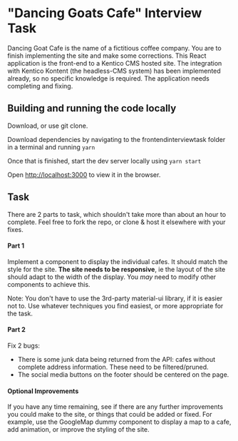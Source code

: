 # "Dancing Goats Cafe" Interview Task

Dancing Goat Cafe is the name of a fictitious coffee company. You are to finish implementing the site and make some corrections. This React application is the front-end to a Kentico CMS hosted site. The integration with Kentico Kontent (the headless-CMS system) has been implemented already, so no specific knowledge is required. The application needs completing and fixing.


## Building and running the code locally
Download, or use git clone.

Download dependencies by navigating to the frontendinterviewtask folder in a terminal and running `yarn`

Once that is finished, start the dev server locally using `yarn start`

Open [http://localhost:3000](http://localhost:3000) to view it in the browser.

## Task
There are 2 parts to task, which shouldn't take more than about an hour to complete. Feel free to fork the repo, or clone & host it elsewhere with your fixes.

#### Part 1
Implement a component to display the individual cafes. It should match the style for the site. **The site needs to be responsive**, ie the layout of the site should adapt to the width of the display. You *may* need to modify other components to achieve this.

Note: You don't have to use the 3rd-party material-ui library, if it is easier not to. Use whatever techniques you find easiest, or more appropriate for the task.

#### Part 2 
Fix 2 bugs:

* There is some junk data being returned from the API: cafes without complete address information. These need to be filtered/pruned.
* The social media buttons on the footer should be centered on the page.

#### Optional Improvements
If you have any time remaining, see if there are any further improvements you could make to the site, or things that could be added or fixed. For example, use the GoogleMap dummy component to display a map to a cafe, add animation, or improve the styling of the site.
